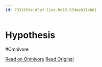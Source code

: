 ```yaml
---
id: 733265de-d5af-11ee-bd15-93daeb174b81
---
```


# Hypothesis
#Omnivore

[Read on Omnivore](https://omnivore.app/me/hypothesis-18dec459fb5)
[Read Original](https://hypothes.is/a/RyFXsNWrEe6FI2O1NFnFUg)

